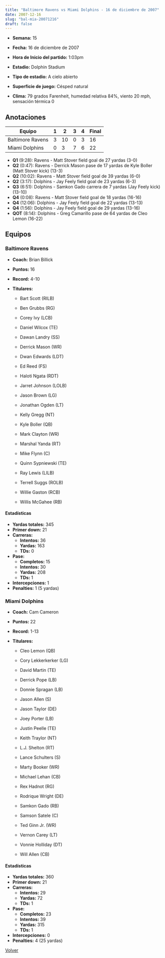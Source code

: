 ```yaml
---
title: "Baltimore Ravens vs Miami Dolphins - 16 de diciembre de 2007"
date: 2007-12-16
slug: "bal-mia-20071216"
draft: false
---
```


* **Semana:** 15
* **Fecha:** 16 de diciembre de 2007

* **Hora de Inicio del partido:** 1:03pm
* **Estadio:** Dolphin Stadium
* **Tipo de estadio:** A cielo abierto
* **Superficie de juego:** Césped natural
* **Clima:** 79 grados Farenheit, humedad relativa 84%, viento 20 mph, sensación térmica 0





## Anotaciones
| Equipo | 1 | 2 | 3 | 4 | Final |
|--------|---|---|---|---|-------|
| Baltimore Ravens  | 3 | 10 | 0 | 3  | 16 |
| Miami Dolphins  | 0 | 3 | 7 | 6  | 22 |
* **Q1** (9:28): Ravens - Matt Stover field goal de 27 yardas (3-0)
* **Q2** (0:47): Ravens - Derrick Mason pase de 17 yardas de Kyle Boller (Matt Stover kick) (13-3)
* **Q2** (10:02): Ravens - Matt Stover field goal de 39 yardas (6-0)
* **Q2** (3:17): Dolphins - Jay Feely field goal de 23 yardas (6-3)
* **Q3** (6:51): Dolphins - Samkon Gado carrera de 7 yardas (Jay Feely kick) (13-10)
* **Q4** (0:08): Ravens - Matt Stover field goal de 18 yardas (16-16)
* **Q4** (12:06): Dolphins - Jay Feely field goal de 22 yardas (13-13)
* **Q4** (1:56): Dolphins - Jay Feely field goal de 29 yardas (13-16)
* **QOT** (8:14): Dolphins - Greg Camarillo pase de 64 yardas de Cleo Lemon (16-22)


## Equipos


### Baltimore Ravens
* **Coach:** Brian Billick
* **Puntos:** 16
* **Record:** 4-10
* **Titulares:** 

  * Bart Scott (RILB) 

  * Ben Grubbs (RG) 

  * Corey Ivy (LCB) 

  * Daniel Wilcox (TE) 

  * Dawan Landry (SS) 

  * Derrick Mason (WR) 

  * Dwan Edwards (LDT) 

  * Ed Reed (FS) 

  * Haloti Ngata (RDT) 

  * Jarret Johnson (LOLB) 

  * Jason Brown (LG) 

  * Jonathan Ogden (LT) 

  * Kelly Gregg (NT) 

  * Kyle Boller (QB) 

  * Mark Clayton (WR) 

  * Marshal Yanda (RT) 

  * Mike Flynn (C) 

  * Quinn Sypniewski (TE) 

  * Ray Lewis (LILB) 

  * Terrell Suggs (ROLB) 

  * Willie Gaston (RCB) 

  * Willis McGahee (RB) 

#### Estadísticas
* **Yardas totales:** 345
* **Primer down:** 21
* **Carreras:**
  * **Intentos:** 36
  * **Yardas:** 163
  * **TDs:** 0
* **Pase:**
  * **Completos:** 15
  * **Intentos:** 30
  * **Yardas:** 208
  * **TDs:** 1
* **Intercepciones:** 1
* **Penalties:** 1 (5 yardas)

### Miami Dolphins
* **Coach:** Cam Cameron
* **Puntos:** 22
* **Record:** 1-13
* **Titulares:** 

  * Cleo Lemon (QB) 

  * Cory Lekkerkerker (LG) 

  * David Martin (TE) 

  * Derrick Pope (LB) 

  * Donnie Spragan (LB) 

  * Jason Allen (S) 

  * Jason Taylor (DE) 

  * Joey Porter (LB) 

  * Justin Peelle (TE) 

  * Keith Traylor (NT) 

  * L.J. Shelton (RT) 

  * Lance Schulters (S) 

  * Marty Booker (WR) 

  * Michael Lehan (CB) 

  * Rex Hadnot (RG) 

  * Rodrique Wright (DE) 

  * Samkon Gado (RB) 

  * Samson Satele (C) 

  * Ted Ginn Jr. (WR) 

  * Vernon Carey (LT) 

  * Vonnie Holliday (DT) 

  * Will Allen (CB) 

#### Estadísticas
* **Yardas totales:** 360
* **Primer down:** 21
* **Carreras:**
  * **Intentos:** 29
  * **Yardas:** 72
  * **TDs:** 1
* **Pase:**
  * **Completos:** 23
  * **Intentos:** 39
  * **Yardas:** 315
  * **TDs:** 1
* **Intercepciones:** 0
* **Penalties:** 4 (25 yardas)


[Volver](/historia/2007)
